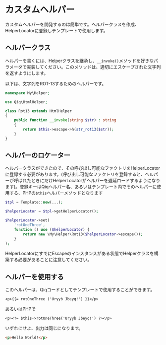 # カスタムヘルパー

カスタムヘルパーを開発するのは簡単です。ヘルパークラスを作成、HelperLocatorに登録しテンプレートで使用します。

## ヘルパークラス

ヘルパーを書くには、Helperクラスを継承し、`__invoke()`メソッドを好きなパラメータで実装してください。このメソッドは、適切にエスケープされた文字列を返すようにします。

以下は、文字列をROT-13するためのヘルパーです。

```php
namespace My\Helper;

use Qiq\HtmlHelper;

class Rot13 extends HtmlHelper
{
    public function __invoke(string $str) : string
    {
        return $this->escape->h(str_rot13($str));
    }
}
```

## ヘルパーのロケーター

ヘルパークラスができたので、その呼び出し可能なファクトリをHelperLocatorに登録する必要があります。(呼び出し可能なファクトリを登録すると、ヘルパーが呼ばれたときにだけHelperLocatorがヘルパーを遅延ロードするようになります)。登録キーはQiqヘルパー名、あるいはテンプレート内でそのヘルパーに使用する、PHPの`$this`ヘルパーメソッドとなります

```php
$tpl = Template::new(...);

$helperLocator = $tpl->getHelperLocator();

$helperLocator->set(
    'rotOneThree',
    function () use ($helperLocator) {
        return new \My\Helper\Rot13($helperLocator->escape());
    }
);
```

HelperLocatorにすでにEscapeのインスタンスがある状態でHelperクラスを構築する必要があることに注意してください。

## ヘルパーを使用する

このヘルパーは、Qiqコードとしてテンプレートで使用することができます。

```
<p>{{= rotOneThree ('Uryyb Jbeyq!') }}</p>
```

あるいはPHPで

```html+php
<p><?= $this->rotOneThree('Uryyb Jbeyq!') ?></p>
```

いずれにせよ、出力は同じになります。

```html
<p>Hello World!</p>
```
